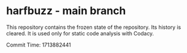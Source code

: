 # harfbuzz - main branch

This repository contains the frozen state of the repository.
Its history is cleared. It is used only for static code
analysis with Codacy.

Commit Time: 1713882441